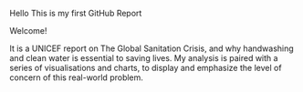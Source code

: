 Hello
This is my first GitHub Report

Welcome!

It is a UNICEF report on The Global Sanitation Crisis, and why handwashing and clean water is essential to saving lives. My analysis is paired with a series of visualisations and charts, to display and emphasize the level of concern of this real-world problem.


